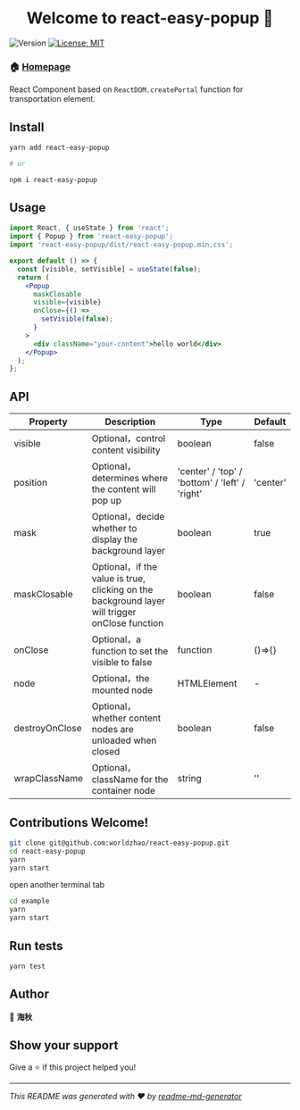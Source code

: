 <h1 align="center">Welcome to react-easy-popup 👋</h1>
<p>
  <img alt="Version" src="https://img.shields.io/badge/version-0.1.0-blue.svg?cacheSeconds=2592000" />
  <a href="#" target="_blank">
    <img alt="License: MIT" src="https://img.shields.io/badge/License-MIT-yellow.svg" />
  </a>
</p>

### 🏠 [Homepage](https://worldzhao.github.io/react-easy-popup)

React Component based on `ReactDOM.createPortal` function for transportation element.

## Install

```sh
yarn add react-easy-popup

# or

npm i react-easy-popup
```

## Usage

```jsx
import React, { useState } from 'react';
import { Popup } from 'react-easy-popup';
import 'react-easy-popup/dist/react-easy-popup.min.css';

export default () => {
  const [visible, setVisible] = useState(false);
  return (
    <Popup
      maskClosable
      visible={visible}
      onClose={() =>
        setVisible(false);
      }
    >
      <div className="your-content">hello world</div>
    </Popup>
  );
};
```

## API

| Property       | Description                                                                                    | Type                                           | Default  |
| -------------- | ---------------------------------------------------------------------------------------------- | ---------------------------------------------- | -------- |
| visible        | Optional，control content visibility                                                           | boolean                                        | false    |
| position       | Optional，determines where the content will pop up                                             | 'center' / 'top' / 'bottom' / 'left' / 'right' | 'center' |
| mask           | Optional，decide whether to display the background layer                                       | boolean                                        | true     |
| maskClosable   | Optional，if the value is true, clicking on the background layer will trigger onClose function | boolean                                        | false    |
| onClose        | Optional，a function to set the visible to false                                               | function                                       | ()=>{}   |
| node           | Optional，the mounted node                                                                     | HTMLElement                                    | -        |
| destroyOnClose | Optional，whether content nodes are unloaded when closed                                       | boolean                                        | false    |
| wrapClassName  | Optional，className for the container node                                                     | string                                         | ''       |

## Contributions Welcome!

```sh
git clone git@github.com:worldzhao/react-easy-popup.git
cd react-easy-popup
yarn
yarn start
```

open another terminal tab

```sh
cd example
yarn
yarn start
```

## Run tests

```sh
yarn test
```

## Author

👤 **海秋**

## Show your support

Give a ⭐️ if this project helped you!

---

_This README was generated with ❤️ by [readme-md-generator](https://github.com/kefranabg/readme-md-generator)_
